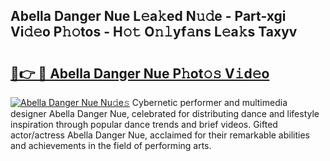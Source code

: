 ## Abella Danger Nue L𝚎a𝚔ed N𝚞𝚍e - Part-xgi Vi𝚍𝚎o P𝚑𝚘tos - H𝚘𝚝 O𝚗𝚕yf𝚊ns L𝚎a𝚔s Taxyv

# <h2><a href="http://kfcln58.oniu.top/?m=Abella+Danger+Nue">🔗👉 🔴 Abella Danger Nue P𝚑ot𝚘𝚜 V𝚒d𝚎o</a></h2>

[![Abella Danger Nue Nu𝚍e𝚜](https://i.imgur.com/0qMVB7G.gif)](http://kfcln58.oniu.top/?m=Abella+Danger+Nue)
Cybernetic performer and multimedia designer Abella Danger Nue, celebrated for distributing dance and lifestyle inspiration through popular dance trends and brief videos. Gifted actor/actress Abella Danger Nue, acclaimed for their remarkable abilities and achievements in the field of performing arts.  
